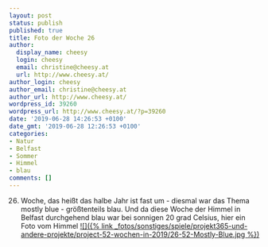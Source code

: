 ```yaml
---
layout: post
status: publish
published: true
title: Foto der Woche 26
author:
  display_name: cheesy
  login: cheesy
  email: christine@cheesy.at
  url: http://www.cheesy.at/
author_login: cheesy
author_email: christine@cheesy.at
author_url: http://www.cheesy.at/
wordpress_id: 39260
wordpress_url: http://www.cheesy.at/?p=39260
date: '2019-06-28 14:26:53 +0100'
date_gmt: '2019-06-28 12:26:53 +0100'
categories:
- Natur
- Belfast
- Sommer
- Himmel
- blau
comments: []
---
```

26. Woche, das heißt das halbe Jahr ist fast um - diesmal war das Thema mostly blue - größtenteils blau. Und da diese Woche der Himmel in Belfast durchgehend blau war bei sonnigen 20 grad Celsius, hier ein Foto vom Himmel
[![]({% link _fotos/sonstiges/spiele/projekt365-und-andere-projekte/project-52-wochen-in-2019/26-52-Mostly-Blue.jpg %})](http://www.cheesy.at/fotos/spiele/projekt365-und-andere-projekte/project-52-wochen-in-2019/)
